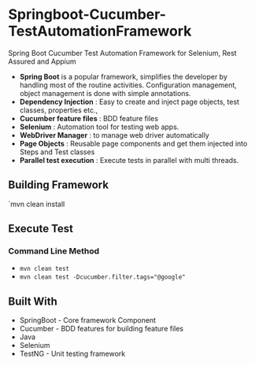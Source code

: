 # Springboot-Cucumber-TestAutomationFramework
Spring Boot Cucumber Test Automation Framework for Selenium, Rest Assured and Appium

- **Spring Boot** is a popular framework, simplifies the developer by handling most of the routine activities. Configuration management, object management is done with simple annotations.
- **Dependency Injection** : Easy to create and inject page objects, test classes, properties etc.,
- **Cucumber feature files** : BDD feature files
- **Selenium** : Automation tool for testing web apps.
- **WebDriver Manager** : to manage web driver automatically
- **Page Objects** : Reusable page components and get them injected into Steps and Test classes
- **Parallel test execution** : Execute tests in parallel with multi threads.


## Building Framework
`mvn clean install

## Execute Test
### Command Line Method
- `mvn clean test`
- `mvn clean test -Dcucumber.filter.tags="@google"`

## Built With
- SpringBoot - Core framework Component
- Cucumber - BDD features for building feature files
- Java
- Selenium 
- TestNG - Unit testing framework

